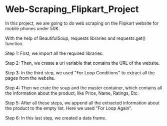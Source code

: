 # Web-Scraping_Flipkart_Project

In this project, we are going to do web scraping on the Flipkart website for mobile phones under 50K.

With the help of BeautifulSoup, requests libraries and requests.get() function.

Step 1: First, we import all the required libraries.

Step 2: Then, we create a url variable that contains the URL of the website.

Step 3: In the third step, we used "For Loop Conditions" to extract all the pages from the website.

Step 4: Then we crate the soup and the master container, which contains all the information about the product, like Price, Name, Ratings, Etc.

Step 5: After all these steps, we append all the extracted information about the product to the empty list. Here we used "For Loop Again".

Step 6: In this last step, we created a data frame.
